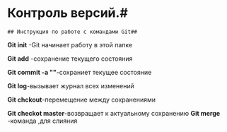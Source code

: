 # Контроль версий.#
    ## Инструкция по работе с командами Git##
**Git init**  -Git начинает работу в этой папке

**Git add** -сохранение текущего состояния

**Git commit -a ""**-сохраниет текущее состояние

**Git log**-вызывает журнал всех изменений

**Git chckout**-перемещение между сохранениями


**Git checkot master**-возвращает к актуальному сохранению
 **Git merge** -команда ,для слияния